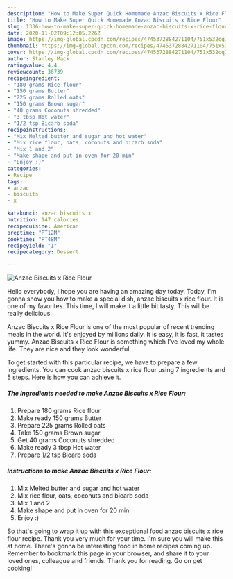 ```yaml
---
description: "How to Make Super Quick Homemade Anzac Biscuits x Rice Flour"
title: "How to Make Super Quick Homemade Anzac Biscuits x Rice Flour"
slug: 1336-how-to-make-super-quick-homemade-anzac-biscuits-x-rice-flour
date: 2020-11-02T09:12:05.226Z
image: https://img-global.cpcdn.com/recipes/4745372884271104/751x532cq70/anzac-biscuits-x-rice-flour-recipe-main-photo.jpg
thumbnail: https://img-global.cpcdn.com/recipes/4745372884271104/751x532cq70/anzac-biscuits-x-rice-flour-recipe-main-photo.jpg
cover: https://img-global.cpcdn.com/recipes/4745372884271104/751x532cq70/anzac-biscuits-x-rice-flour-recipe-main-photo.jpg
author: Stanley Mack
ratingvalue: 4.4
reviewcount: 36739
recipeingredient:
- "180 grams Rice flour"
- "150 grams Butter"
- "225 grams Rolled oats"
- "150 grams Brown sugar"
- "40 grams Coconuts shredded"
- "3 tbsp Hot water"
- "1/2 tsp Bicarb soda"
recipeinstructions:
- "Mix Melted butter and sugar and hot water"
- "Mix rice flour, oats, coconuts and bicarb soda"
- "Mix 1 and 2"
- "Make shape and put in oven for 20 min"
- "Enjoy :)"
categories:
- Recipe
tags:
- anzac
- biscuits
- x

katakunci: anzac biscuits x 
nutrition: 147 calories
recipecuisine: American
preptime: "PT12M"
cooktime: "PT48M"
recipeyield: "1"
recipecategory: Dessert

---
```



![Anzac Biscuits x Rice Flour](https://img-global.cpcdn.com/recipes/4745372884271104/751x532cq70/anzac-biscuits-x-rice-flour-recipe-main-photo.jpg)

Hello everybody, I hope you are having an amazing day today. Today, I'm gonna show you how to make a special dish, anzac biscuits x rice flour. It is one of my favorites. This time, I will make it a little bit tasty. This will be really delicious.

Anzac Biscuits x Rice Flour is one of the most popular of recent trending meals in the world. It's enjoyed by millions daily. It is easy, it is fast, it tastes yummy. Anzac Biscuits x Rice Flour is something which I've loved my whole life. They are nice and they look wonderful.




To get started with this particular recipe, we have to prepare a few ingredients. You can cook anzac biscuits x rice flour using 7 ingredients and 5 steps. Here is how you can achieve it.

<!--inarticleads1-->

##### The ingredients needed to make Anzac Biscuits x Rice Flour:

1. Prepare 180 grams Rice flour
1. Make ready 150 grams Butter
1. Prepare 225 grams Rolled oats
1. Take 150 grams Brown sugar
1. Get 40 grams Coconuts shredded
1. Make ready 3 tbsp Hot water
1. Prepare 1/2 tsp Bicarb soda




<!--inarticleads2-->

##### Instructions to make Anzac Biscuits x Rice Flour:

1. Mix Melted butter and sugar and hot water
1. Mix rice flour, oats, coconuts and bicarb soda
1. Mix 1 and 2
1. Make shape and put in oven for 20 min
1. Enjoy :)




So that's going to wrap it up with this exceptional food anzac biscuits x rice flour recipe. Thank you very much for your time. I'm sure you will make this at home. There's gonna be interesting food in home recipes coming up. Remember to bookmark this page in your browser, and share it to your loved ones, colleague and friends. Thank you for reading. Go on get cooking!

